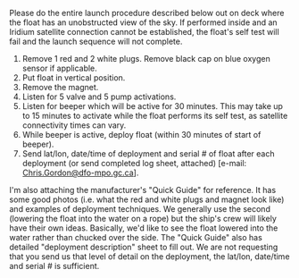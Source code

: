 Please do the entire launch procedure described below out on deck where the float has an unobstructed view of the sky. If performed inside and an Iridium satellite connection cannot be established, the float's self test will fail and the launch sequence will not complete. 

1. Remove 1 red and 2 white plugs. Remove black cap on blue oxygen sensor if applicable. 
2. Put float in vertical position.
3. Remove the magnet.
4. Listen for 5 valve and 5 pump activations.
5. Listen for beeper which will be active for 30 minutes. This may take up to 15 minutes to activate while the float performs its self test, as satellite connectivity times can vary. 
6. While beeper is active, deploy float (within 30 minutes of start of beeper).
7. Send lat/lon, date/time of deployment and serial # of float after each deployment (or send completed log sheet, attached) [e-mail: Chris.Gordon@dfo-mpo.gc.ca].

I'm also attaching the manufacturer's "Quick Guide" for reference. It has some good photos (i.e. what the red and white plugs and magnet look like) and examples of deployment techniques. We generally use the second (lowering the float into the water on a rope) but the ship's crew will likely have their own ideas. Basically, we'd like to see the float lowered into the water rather than chucked over the side. The "Quick Guide" also has detailed "deployment description" sheet to fill out. We are not requesting that you send us that level of detail on the deployment, the lat/lon, date/time and serial # is sufficient.